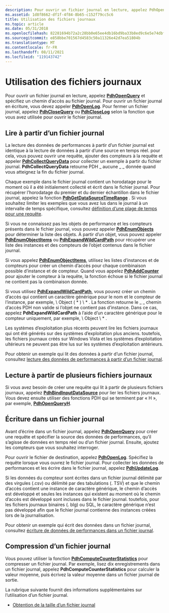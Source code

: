 ```yaml
---
description: Pour ouvrir un fichier journal en lecture, appelez PdhOpenQuery et spécifiez un chemin d’accès au fichier journal.
ms.assetid: 1d8f8662-df1f-4f84-8b65-c152f79cc5c6
title: Utilisation des fichiers journaux
ms.topic: article
ms.date: 05/31/2018
ms.openlocfilehash: 82281694b72a2c28bb0e65ee4db16bd9ba33b8ed9c6e5e74dbf6c6cbf559507a
ms.sourcegitcommit: e858bbe701567d4583c50a11326e42d7ea51804b
ms.translationtype: MT
ms.contentlocale: fr-FR
ms.lasthandoff: 08/11/2021
ms.locfileid: "119143742"
---
```

# <a name="working-with-log-files"></a>Utilisation des fichiers journaux

Pour ouvrir un fichier journal en lecture, appelez [**PdhOpenQuery**](/windows/desktop/api/Pdh/nf-pdh-pdhopenquerya) et spécifiez un chemin d’accès au fichier journal. Pour ouvrir un fichier journal en écriture, vous devez appeler [**PdhOpenLog**](/windows/desktop/api/Pdh/nf-pdh-pdhopenloga). Pour fermer un fichier journal, appelez [**PdhCloseQuery**](/windows/desktop/api/Pdh/nf-pdh-pdhclosequery) ou [**PdhCloseLog**](/windows/desktop/api/Pdh/nf-pdh-pdhcloselog) selon la fonction que vous avez utilisée pour ouvrir le fichier journal.

## <a name="reading-from-a-log-file"></a>Lire à partir d’un fichier journal

La lecture des données de performances à partir d’un fichier journal est identique à la lecture de données à partir d’une source en temps réel. pour cela, vous pouvez ouvrir une requête, ajouter des compteurs à la requête et appeler [**PdhCollectQueryData**](/windows/desktop/api/Pdh/nf-pdh-pdhcollectquerydata) pour collecter un exemple à partir du fichier journal. **PdhCollectQueryData** retourne PDH \_ aucune \_ \_ donnée quand vous atteignez la fin du fichier journal.

Chaque exemple dans le fichier journal contient un horodatage pour le moment où il a été initialement collecté et écrit dans le fichier journal. Pour récupérer l’horodatage du premier et du dernier échantillon dans le fichier journal, appelez la fonction [**PdhGetDataSourceTimeRange**](/windows/desktop/api/Pdh/nf-pdh-pdhgetdatasourcetimerangea) . Si vous souhaitez limiter les exemples que vous avez lus dans le journal à un intervalle de temps spécifique, consultez [définition d’une plage de temps pour une requête](setting-a-time-range-for-a-query.md).

Si vous ne connaissez pas les objets de performance et les compteurs présents dans le fichier journal, vous pouvez appeler [**PdhEnumObjects**](/windows/desktop/api/Pdh/nf-pdh-pdhenumobjectsa) pour déterminer la liste des objets. À partir d’un objet, vous pouvez appeler [**PdhEnumObjectItems**](/windows/desktop/api/Pdh/nf-pdh-pdhenumobjectitemsa) ou [**PdhExpandWildCardPath**](/windows/desktop/api/Pdh/nf-pdh-pdhexpandwildcardpatha) pour récupérer une liste des instances et des compteurs de l’objet contenus dans le fichier journal.

Si vous appelez [**PdhEnumObjectItems**](/windows/desktop/api/Pdh/nf-pdh-pdhenumobjectitemsa), utilisez les listes d’instances et de compteurs pour créer un chemin d’accès pour chaque combinaison possible d’instance et de compteur. Quand vous appelez [**PdhAddCounter**](/windows/desktop/api/Pdh/nf-pdh-pdhaddcountera) pour ajouter le compteur à la requête, la fonction échoue si le fichier journal ne contient pas la combinaison donnée.

Si vous utilisez [**PdhExpandWildCardPath**](/windows/desktop/api/Pdh/nf-pdh-pdhexpandwildcardpatha), vous pouvez créer un chemin d’accès qui contient un caractère générique pour le nom et le compteur de l’instance, par exemple, \\ Object ( \* ) \\ \* . La fonction retourne le \_ \_ chemin d’accès PDH non valide si l’objet ne contient pas d’instance. Dans ce cas, appelez **PdhExpandWildCardPath** à l’aide d’un caractère générique pour le compteur uniquement, par exemple, \\ Object \\ \* .

Les systèmes d’exploitation plus récents peuvent lire les fichiers journaux qui ont été générés sur des systèmes d’exploitation plus anciens. toutefois, les fichiers journaux créés sur Windows Vista et les systèmes d’exploitation ultérieurs ne peuvent pas être lus sur les systèmes d’exploitation antérieurs.

Pour obtenir un exemple qui lit des données à partir d’un fichier journal, consultez [lecture des données de performances à partir d’un fichier journal](reading-performance-data-from-a-log-file.md).

## <a name="reading-from-multiple-log-files"></a>Lecture à partir de plusieurs fichiers journaux

Si vous avez besoin de créer une requête qui lit à partir de plusieurs fichiers journaux, appelez [**PdhBindInputDataSource**](/windows/desktop/api/Pdh/nf-pdh-pdhbindinputdatasourcea) pour lier les fichiers journaux. Vous devez ensuite utiliser des fonctions PDH qui se terminent par « H », par exemple, [**PdhOpenQueryH**](/windows/desktop/api/Pdh/nf-pdh-pdhopenqueryh).

## <a name="writing-to-a-log-file"></a>Écriture dans un fichier journal

Avant d’écrire dans un fichier journal, appelez [**PdhOpenQuery**](/windows/desktop/api/Pdh/nf-pdh-pdhopenquerya) pour créer une requête et spécifier la source des données de performances, qu’il s’agisse de données en temps réel ou d’un fichier journal. Ensuite, ajoutez les compteurs que vous souhaitez interroger.

Pour ouvrir le fichier de destination, appelez [**PdhOpenLog**](/windows/desktop/api/Pdh/nf-pdh-pdhopenloga). Spécifiez la requête lorsque vous ouvrez le fichier journal. Pour collecter les données de performances et les écrire dans le fichier journal, appelez [**PdhUpdateLog**](/windows/desktop/api/Pdh/nf-pdh-pdhupdateloga).

Si les données du compteur sont écrites dans un fichier journal délimité par des virgules (.csv) ou délimité par des tabulations (. TSV) et que le chemin d’accès contient une instance de caractère générique, le chemin d’accès est développé et seules les instances qui existent au moment où le chemin d’accès est développé sont incluses dans le fichier journal. toutefois, pour les fichiers journaux binaires (. blg) ou SQL, le caractère générique n’est pas développé afin que le fichier journal contienne des instances créées lors de la journalisation.

Pour obtenir un exemple qui écrit des données dans un fichier journal, consultez [écriture de données de performances dans un fichier journal](writing-performance-data-to-a-log-file.md).

## <a name="compressing-a-log-file"></a>Compression d’un fichier journal

Vous pouvez utiliser la fonction [**PdhComputeCounterStatistics**](/windows/desktop/api/Pdh/nf-pdh-pdhcomputecounterstatistics) pour compresser un fichier journal. Par exemple, lisez dix enregistrements dans un fichier journal, appelez **PdhComputeCounterStatistics** pour calculer la valeur moyenne, puis écrivez la valeur moyenne dans un fichier journal de sortie.

La rubrique suivante fournit des informations supplémentaires sur l’utilisation d’un fichier journal.

-   [Obtention de la taille d’un fichier journal](getting-the-size-of-a-log-file.md)

 

 



